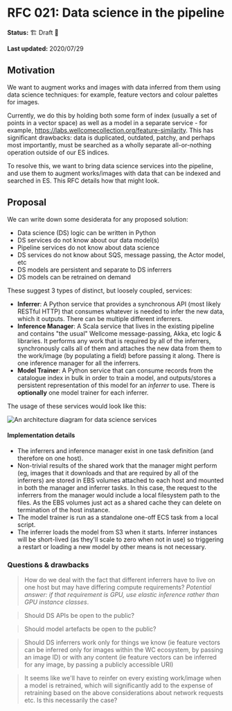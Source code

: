 # RFC 021: Data science in the pipeline

**Status:** 🏗 Draft 🚧

**Last updated:** 2020/07/29

## Motivation

We want to augment works and images with data inferred from them using data science techniques: for example, feature vectors and colour palettes for images.

Currently, we do this by holding both some form of index (usually a set of points in a vector space) as well as a model in a separate service - for example, https://labs.wellcomecollection.org/feature-similarity. This has significant drawbacks: data is duplicated, outdated, patchy, and perhaps most importantly, must be searched as a wholly separate all-or-nothing operation outside of our ES indices.

To resolve this, we want to bring data science services into the pipeline, and use them to augment works/images with data that can be indexed and searched in ES. This RFC details how that might look.

## Proposal

We can write down some desiderata for any proposed solution:

- Data science (DS) logic can be written in Python
- DS services do not know about our data model(s)
- Pipeline services do not know about data science
- DS services do not know about SQS, message passing, the Actor model, etc
- DS models are persistent and separate to DS inferrers
- DS models can be retrained on demand

These suggest 3 types of distinct, but loosely coupled, services:

- **Inferrer**: A Python service that provides a synchronous API (most likely RESTful HTTP) that consumes whatever is needed to infer the new data, which it outputs. There can be multiple different inferrers.
- **Inference Manager**: A Scala service that lives in the existing pipeline and contains "the usual" Wellcome message-passing, Akka, etc logic & libraries. It performs any work that is required by all of the inferrers, synchronously calls all of them and attaches the new data from them to the work/image (by populating a field) before passing it along. There is one inference manager for all the inferrers.
- **Model Trainer**: A Python service that can consume records from the catalogue index in bulk in order to train a model, and outputs/stores a persistent representation of this model for an *inferrer* to use. There is **optionally** one model trainer for each inferrer.

The usage of these services would look like this:

![An architecture diagram for data science services](https://user-images.githubusercontent.com/4429247/88694368-5bde8d00-d0f8-11ea-8d0b-4b1c7687877b.png)

#### Implementation details

- The inferrers and inference manager exist in one task definition (and therefore on one host).
- Non-trivial results of the shared work that the manager might perform (eg, images that it downloads and that are required by all of the inferrers) are stored in EBS volumes attached to each host and mounted in both the manager and inferrer tasks. In this case, the request to the inferrers from the manager would include a local filesystem path to the files. As the EBS volumes just act as a shared cache they can delete on termination of the host instance.
- The model trainer is run as a standalone one-off ECS task from a local script.
- The inferrer loads the model from S3 when it starts. Inferrer instances will be short-lived (as they'll scale to zero when not in use) so triggering a restart or loading a new model by other means is not necessary.

### Questions & drawbacks

> How do we deal with the fact that different inferrers have to live on one host but may have differing compute requirements? *Potential answer: if that requirement is GPU, use elastic inference rather than GPU instance classes*.

> Should DS APIs be open to the public?

> Should model artefacts be open to the public?

> Should DS inferrers work only for things we know (ie feature vectors can be inferred only for images within the WC ecosystem, by passing an image ID) or with any content (ie feature vectors can be inferred for any image, by passing a publicly accessible URI)

> It seems like we'll have to reinfer on every existing work/image when a model is retrained, which will significantly add to the expense of retraining based on the above considerations about network requests etc. Is this necessarily the case?
